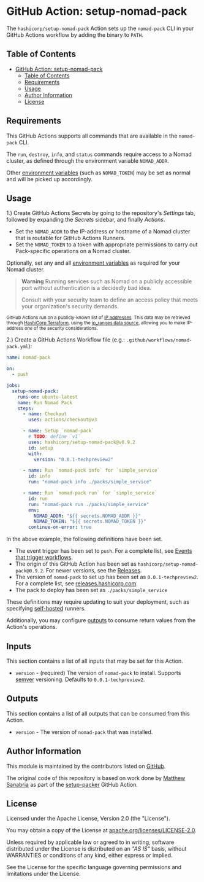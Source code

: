 # GitHub Action: setup-nomad-pack

The `hashicorp/setup-nomad-pack` Action sets up the `nomad-pack` CLI in your GitHub Actions workflow by adding the binary to `PATH`.

## Table of Contents

- [GitHub Action: setup-nomad-pack](#github-action-setup-nomad-pack)
  - [Table of Contents](#table-of-contents)
  - [Requirements](#requirements)
  - [Usage](#usage)
  - [Author Information](#author-information)
  - [License](#license)

## Requirements

This GitHub Actions supports all commands that are available in the `nomad-pack` CLI.

The `run`, `destroy`, `info`, and `status` commands require access to a Nomad cluster, as defined through the environment variable `NOMAD_ADDR`.

Other [environment variables](https://www.nomadproject.io/docs/commands#environment-variables) (such as `NOMAD_TOKEN`) may be set as normal and will be picked up accordingly.

## Usage

1.) Create GitHub Actions Secrets by going to the repository's _Settings_ tab, followed by expanding the _Secrets_ sidebar, and finally _Actions_.

- Set the `NOMAD_ADDR` to the IP-address or hostname of a Nomad cluster that is routable for GitHub Actions Runners.
- Set the `NOMAD_TOKEN` to a token with appropriate permissions to carry out Pack-specific operations on a Nomad cluster.

Optionally, set any and all [environment variables](https://www.nomadproject.io/docs/commands#environment-variables) as required for your Nomad cluster.

> **Warning**
> Running services such as Nomad on a publicly accessible port without authentication is a decidedly bad idea.
>
> Consult with your security team to define an access policy that meets your organization's security demands.

<small>GitHub Actions run on a publicly-known list of [IP addresses](https://docs.github.com/en/actions/using-github-hosted-runners/about-github-hosted-runners#ip-addresses).
This data may be retrieved through [HashiCorp Terraform](https://terraform.io/), using the [ip_ranges data source](https://registry.terraform.io/providers/integrations/github/latest/docs/data-sources/ip_ranges), allowing you to make IP-address _one_ of the security considerations.</small>

2.) Create a GitHub Actions Workflow file (e.g.: `.github/workflows/nomad-pack.yml`):

```yaml
name: nomad-pack

on:
  - push

jobs:
  setup-nomad-pack:
    runs-on: ubuntu-latest
    name: Run Nomad Pack
    steps:
      - name: Checkout
        uses: actions/checkout@v3

      - name: Setup `nomad-pack`
        # TODO: define `v1`
        uses: hashicorp/setup-nomad-pack@v0.9.2
        id: setup
        with:
          version: "0.0.1-techpreview2"

      - name: Run `nomad-pack info` for `simple_service`
        id: info
        run: "nomad-pack info ./packs/simple_service"

      - name: Run `nomad-pack run` for `simple_service`
        id: run
        run: "nomad-pack run ./packs/simple_service"
        env:
          NOMAD_ADDR: "${{ secrets.NOMAD_ADDR }}"
          NOMAD_TOKEN: "${{ secrets.NOMAD_TOKEN }}"
        continue-on-error: true
```

In the above example, the following definitions have been set.

- The event trigger has been set to `push`. For a complete list, see [Events that trigger workflows](https://docs.github.com/en/actions/using-workflows/events-that-trigger-workflows).
- The origin of this GitHub Action has been set as `hashicorp/setup-nomad-pack@0.9.2`. For newer versions, see the [Releases](https://github.com/hashicorp/setup-nomad-pack/releases).
- The version of `nomad-pack` to set up has been set as `0.0.1-techpreview2`. For a complete list, see [releases.hashicorp.com](https://releases.hashicorp.com/nomad-pack/).
- The pack to deploy has been set as `./packs/simple_service`

These definitions may require updating to suit your deployment, such as specifying [self-hosted](https://docs.github.com/en/actions/using-workflows/workflow-syntax-for-github-actions#choosing-self-hosted-runners) runners.

Additionally, you may configure [outputs](https://docs.github.com/en/actions/using-workflows/workflow-syntax-for-github-actions#example-defining-outputs-for-a-job) to consume return values from the Action's operations.

## Inputs

This section contains a list of all inputs that may be set for this Action.

- `version` - (required) The version of `nomad-pack` to install. Supports [semver](https://www.npmjs.com/package/semver) versioning. Defaults to `0.0.1-techpreview2`.

## Outputs

This section contains a list of all outputs that can be consumed from this Action.

- `version` -  The version of `nomad-pack` that was installed.

## Author Information

This module is maintained by the contributors listed on [GitHub](https://github.com/hashicorp/setup-nomad-pack/graphs/contributors).

The original code of this repository is based on work done by [Matthew Sanabria](https://github.com/sudomateo) as part of the [setup-packer](https://github.com/sudomateo/setup-packer) GitHub Action.

## License

Licensed under the Apache License, Version 2.0 (the "License").

You may obtain a copy of the License at [apache.org/licenses/LICENSE-2.0](http://www.apache.org/licenses/LICENSE-2.0).

Unless required by applicable law or agreed to in writing, software distributed under the License is distributed on an _"AS IS"_ basis, without WARRANTIES or conditions of any kind, either express or implied.

See the License for the specific language governing permissions and limitations under the License.
